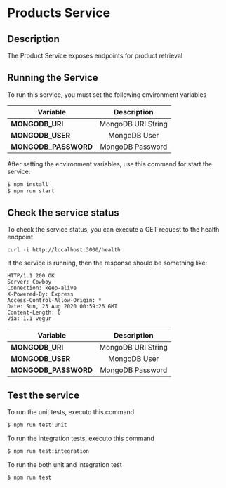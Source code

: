 # Products Service

## Description

The Product Service exposes endpoints for product retrieval

## Running the Service

To run this service, you must set the following environment variables

| Variable             | Description          |
| -------------------- |:--------------------:|
| **MONGODB_URI**      | MongoDB URI String   |
| **MONGODB_USER**     | MongoDB User         |
| **MONGODB_PASSWORD** | MongoDB Password     |


After setting the environment variables, use this command for start the service:
```sh
$ npm install
$ npm run start
```

## Check the service status

To check the service status, you can execute a GET request to the health endpoint

    curl -i http://localhost:3000/health

If the service is running, then the response should be something like:

    HTTP/1.1 200 OK
    Server: Cowboy
    Connection: keep-alive
    X-Powered-By: Express
    Access-Control-Allow-Origin: *
    Date: Sun, 23 Aug 2020 00:59:26 GMT
    Content-Length: 0
    Via: 1.1 vegur


| Variable             | Description          |
| -------------------- |:--------------------:|
| **MONGODB_URI**      | MongoDB URI String   |
| **MONGODB_USER**     | MongoDB User         |
| **MONGODB_PASSWORD** | MongoDB Password     |


## Test the service
To run the unit tests, executo this command
```sh
$ npm run test:unit
```

To run the integration tests, executo this command
```sh
$ npm run test:integration
```

To run the both unit and integration test
```sh
$ npm run test
```
